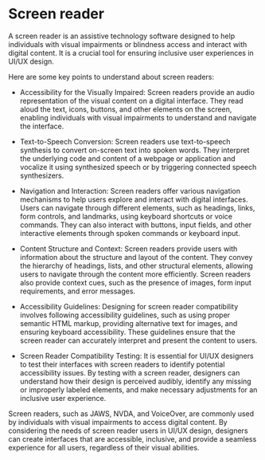 # Screen reader 

A screen reader is an assistive technology software designed to help individuals with visual impairments or blindness access and interact with digital content. It is a crucial tool for ensuring inclusive user experiences in UI/UX design.

Here are some key points to understand about screen readers:

* Accessibility for the Visually Impaired: Screen readers provide an audio representation of the visual content on a digital interface. They read aloud the text, icons, buttons, and other elements on the screen, enabling individuals with visual impairments to understand and navigate the interface.

* Text-to-Speech Conversion: Screen readers use text-to-speech synthesis to convert on-screen text into spoken words. They interpret the underlying code and content of a webpage or application and vocalize it using synthesized speech or by triggering connected speech synthesizers.

* Navigation and Interaction: Screen readers offer various navigation mechanisms to help users explore and interact with digital interfaces. Users can navigate through different elements, such as headings, links, form controls, and landmarks, using keyboard shortcuts or voice commands. They can also interact with buttons, input fields, and other interactive elements through spoken commands or keyboard input.

* Content Structure and Context: Screen readers provide users with information about the structure and layout of the content. They convey the hierarchy of headings, lists, and other structural elements, allowing users to navigate through the content more efficiently. Screen readers also provide context cues, such as the presence of images, form input requirements, and error messages.

* Accessibility Guidelines: Designing for screen reader compatibility involves following accessibility guidelines, such as using proper semantic HTML markup, providing alternative text for images, and ensuring keyboard accessibility. These guidelines ensure that the screen reader can accurately interpret and present the content to users.

* Screen Reader Compatibility Testing: It is essential for UI/UX designers to test their interfaces with screen readers to identify potential accessibility issues. By testing with a screen reader, designers can understand how their design is perceived audibly, identify any missing or improperly labeled elements, and make necessary adjustments for an inclusive user experience.

Screen readers, such as JAWS, NVDA, and VoiceOver, are commonly used by individuals with visual impairments to access digital content. By considering the needs of screen reader users in UI/UX design, designers can create interfaces that are accessible, inclusive, and provide a seamless experience for all users, regardless of their visual abilities.